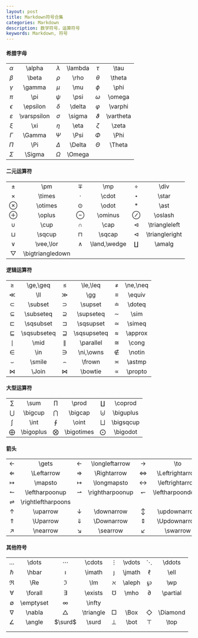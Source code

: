 ```yaml
---
layout: post
title: Markdown符号合集
categories: Markdown
description: 数学符号，运算符号
keywords: Markdown, 符号
---
```



<head>
    <script src="https://cdn.mathjax.org/mathjax/latest/MathJax.js?config=TeX-AMS-MML_HTMLorMML" type="text/javascript"></script>
    <script type="text/x-mathjax-config">
        MathJax.Hub.Config({
            tex2jax: {
            skipTags: ['script', 'noscript', 'style', 'textarea', 'pre'],
            inlineMath: [['$','$']]
            }
        });
    </script>
</head>


#### 希腊字母

|               |             |           |         |             |           |
| :-----------: | :---------: | :-------: | :-----: | :---------: | :-------: |
|   $\alpha$    |   \alpha    | $\lambda$ | \lambda |   $\tau$    |   \tau    |
|    $\beta$    |    \beta    |  $\rho$   |  \rho   |  $\theta$   |  \theta   |
|   $\gamma$    |   \gamma    |   $\mu$   |   \mu   |   $\phi$    |   \phi    |
|     $\pi$     |     \pi     |  $\psi$   |  \psi   |  $\omega$   |  \omega   |
|  $\epsilon$   |  \epsilon   | $\delta$  | \delta  |  $\varphi$  |  \varphi  |
| $\varepsilon$ | \varspsilon | $\sigma$  | \sigma  | $\vartheta$ | \vartheta |
|     $\xi$     |     \xi     |  $\eta$   |  \eta   |   $\zeta$   |   \zeta   |
|   $\Gamma$    |   \Gamma    |  $\Psi$   |  \Psi   |   $\Phi$    |   \Phi    |
|     $\Pi$     |     \Pi     | $\Delta$  | \Delta  |  $\Theta$   |  \Theta   |
|   $\Sigma$    |   \Sigma    | $\Omega$  | \Omega  |             |           |



#### 二元运算符

|                    |                  |           |              |                 |                |
| :----------------: | :--------------: | :-------: | :----------: | :-------------: | :------------: |
|       $\pm$        |       \pm        |   $\mp$   |     \mp      |     $\div$      |      \div      |
|      $\times$      |      \times      |  $\cdot$  |    \cdot     |     $\star$     |     \star      |
|     $\otimes$      |     \otimes      |  $\odot$  |    \odot     |     $\ast$      |      \ast      |
|      $\oplus$      |      \oplus      | $\ominus$ |   \ominus    |    $\oslash$    |    \oslash     |
|       $\cup$       |       \cup       |  $\cap$   |     \cap     | $\triangleleft$ | \triangleleft  |
|      $\sqcup$      |      \sqcup      | $\sqcap$  |    \sqcap    | $\triangleleft$ | \triangleright |
|       $\vee$       |    \vee,\lor     |  $\land$  | \land,\wedge |    $\amalg$     |     \amalg     |
| $\bigtriangledown$ | \bigtriangledown |           |              |                 |                |

#### 逻辑运算符

|               |             |               |             |           |          |
| :-----------: | :---------: | :-----------: | :---------: | :-------: | :------: |
|     $\ge$     |  \ge,\geq   |     $\le$     |  \le,\leq   |   $\ne$   | \ne,\neq |
|     $\ll$     |     \ll     |     $\gg$     |     \gg     | $\equiv$  |  \equiv  |
|   $\subset$   |   \subset   |   $\supset$   |   \supset   | $\doteq$  |  \doteq  |
|  $\subseteq$  |  \subseteq  |  $\supseteq$  |  \supseteq  |  $\sim$   |   \sim   |
|  $\sqsubset$  |  \sqsubset  |  $\sqsupset$  |  \sqsupset  | $\simeq$  |  \simeq  |
| $\sqsubseteq$ | \sqsubseteq | $\sqsupseteq$ | \sqsupseteq | $\approx$ | \approx  |
|    $\mid$     |    \mid     |  $\parallel$  |  \parallel  |  $\cong$  |  \cong   |
|     $\in$     |     \in     |     $\ni$     |  \ni,\owns  | $\notin$  |  \notin  |
|   $\smile$    |   \smile    |   $\frown$    |   \frown    | $\asymp$  |  \astmp  |
|    $\Join$    |    \Join    |   $\bowtie$   |   \bowtie   | $\propto$ | \propto  |

#### 大型运算符

|             |           |              |            |             |           |
| :---------: | :-------: | :----------: | :--------: | :---------: | :-------: |
|   $\sum$    |   \sum    |   $\prod$    |   \prod    |  $\coprod$  |  \coprod  |
|  $\bigcup$  |  \bigcup  |  $\bigcap$   |  \bigcap   | $\biguplus$ | \biguplus |
|   $\int$    |   \int    |   $\oint$    |   \oint    | $\bigsqcup$ | \bigsqcup |
| $\bigoplus$ | \bigoplus | $\bigotimes$ | \bigotimes | $\bigodot$  | \bigodot  |

#### 箭头

|                      |                    |                   |                 |                    |                  |                       |                     |
| :------------------: | :----------------: | :---------------: | :-------------: | :----------------: | :--------------: | :-------------------: | :-----------------: |
|       $\gets$        |       \gets        | $\longleftarrow$  | \longleftarrow  |       $\to$        |       \to        |   $\longrightarrow$   |   \longrightarrow   |
|     $\Leftarrow$     |     \Leftarrow     |   $\Rightarrow$   |   \Rightarrow​   | $\Leftrightarrow$  | \Leftrightarrow  | $\Longleftrightarrow$ | \Longleftrightarrow |
|      $\mapsto$       |      \mapsto       |   $\longmapsto$   |   \longmapsto   | $\leftrightarrow$  | \leftrightarrow  | $\longleftrightarrow$ | \longleftrightarrow |
|   $\leftharpoonup$   |   \leftharpoonup   | $\rightharpoonup$ | \rightharpoonup | $\leftharpoondown$ | \leftharpoondown |  $\rightharpoondown$  |  \rightharpoondown  |
| $\rightleftharpoons$ | \rightleftharpoons |                   |                 |                    |                  |                       |                     |
|      $\uparrow$      |      \uparrow      |   $\downarrow$    |   \downarrow    |   $\updownarrow$   |   \updownarrow   |                       |                     |
|      $\Uparrow$      |      \Uparrow      |   $\Downarrow$    |   \Downarrow    |   $\Updownarrow$   |   \Updownarrow   |                       |                     |
|      $\nearrow$      |      \nearrow      |    $\searrow$     |    \searrow     |     $\swarrow$     |     \swarrow     |      $\nwarrow$       |      \nwarrow       |

#### 其他符号

|             |           |             |           |          |        |            |          |
| :---------: | :-------: | :---------: | :-------: | :------: | :----: | :--------: | :------: |
|   $\dots$   |   \dots   |  $\cdots$   |  \cdots   | $\vdots$ | \vdots |  $\ddots$  |  \ddots  |
|   $\hbar$   |   \hbar   |  $\imath$   |  \imath   | $\jmath$ | \jmath |   $\ell$   |   \ell   |
|    $\Re$    |    \Re    |    $\Im$    |    \Im    | $\aleph$ | \aleph |   $\wp$    |   \wp    |
|  $\forall$  |  \forall  |  $\exists$  |  \exists  |  $\mho$  |  \mho  | $\partial$ | \partial |
| $\emptyset$ | \emptyset |  $\infty$   |  \infty   |          |        |            |          |
|  $\nabla$   |  \nabla   | $\triangle$ | \triangle |  $\Box$  |  \Box  | $\Diamond$ | \Diamond |
|  $\angle$   |  \angle   |   $\surd$   |   \surd   |  $\bot$  |  \bot  |   $\top$   |   \top   |
|             |           |             |           |          |        |            |          |
|             |           |             |           |          |        |            |          |

